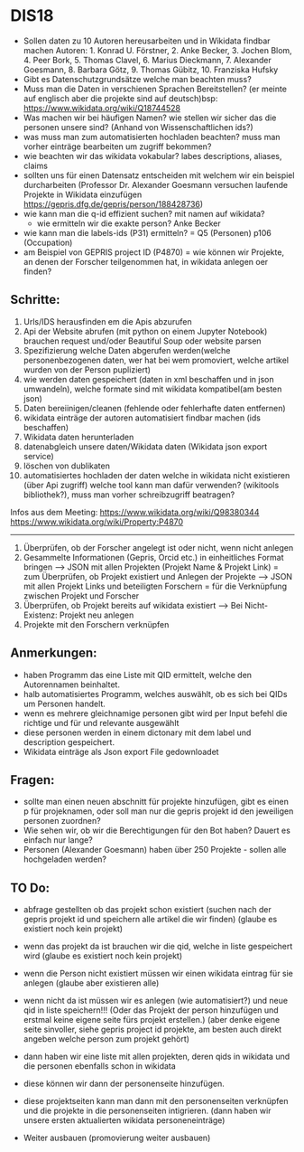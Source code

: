 # DIS18

* Sollen daten zu 10 Autoren hereusarbeiten und in Wikidata findbar machen Autoren: 1. Konrad U. Förstner, 2. Anke Becker, 3. Jochen Blom, 4. Peer Bork, 5. Thomas Clavel, 6. Marius Dieckmann, 7. Alexander Goesmann, 8. Barbara Götz, 9. Thomas Gübitz, 10. Franziska Hufsky  
* Gibt es Datenschutzgrundsätze welche man beachten muss?
* Muss man die Daten in verschienen Sprachen Bereitstellen? (er meinte auf englisch aber die projekte sind auf deutsch)bsp: https://www.wikidata.org/wiki/Q18744528
* Was machen wir bei häufigen Namen? wie stellen wir sicher das die personen unsere sind? (Anhand von Wissenschaftlichen ids?)
* was muss man zum automatisierten hochladen beachten? muss man vorher einträge bearbeiten um zugriff bekommen?
* wie beachten wir das wikidata vokabular? labes descriptions, aliases, claims
* sollten uns für einen Datensatz entscheiden mit welchem wir ein beispiel durcharbeiten (Professor Dr. Alexander Goesmann versuchen laufende Projekte in Wikidata einzufügen https://gepris.dfg.de/gepris/person/188428736)
* wie kann man die q-id effizient suchen? mit namen auf wikidata?
    - wie ermitteln wir die exakte person? Anke Becker
* wie kann man die labels-ids (P31) ermitteln? = Q5 (Personen) p106 (Occupation)
* am Beispiel von GEPRIS project ID (P4870) = wie können wir Projekte, an denen der Forscher teilgenommen hat, in wikidata anlegen oer finden?

## Schritte:
1. Urls/IDS herausfinden em die Apis abzurufen
3. Api der Website abrufen (mit python on einem Jupyter Notebook) brauchen request und/oder Beautiful Soup oder website parsen
4. Spezifizierung welche Daten abgerufen werden(welche personenbezogenen daten, wer hat bei wem promoviert, welche artikel wurden von der Person pupliziert)
5. wie werden daten gespeichert (daten in xml beschaffen und in json umwandeln), welche formate sind mit wikidata kompatibel(am besten json)
6. Daten bereiinigen/cleanen (fehlende oder fehlerhafte daten entfernen)
7. wikidata einträge der autoren automatisiert findbar machen (ids beschaffen)
8. Wikidata daten herunterladen
9. datenabgleich unsere daten/Wikidata daten (Wikidata json export service)
10. löschen von dublikaten 
11. automatisiertes hochladen der daten welche in wikidata nicht existieren (über Api zugriff) welche tool kann man dafür verwenden? (wikitools bibliothek?), muss man vorher schreibzugriff beatragen?

Infos aus dem Meeting:
https://www.wikidata.org/wiki/Q98380344
https://www.wikidata.org/wiki/Property:P4870

____________________________________________

1. Überprüfen, ob der Forscher angelegt ist oder nicht, wenn nicht anlegen
2. Gesammelte Informationen (Gepris, Orcid etc.) in einheitliches Format bringen
   --> JSON mit allen Projekten (Projekt Name & Projekt Link) = zum Überprüfen, ob Projekt existiert und Anlegen der Projekte
   --> JSON mit allen Projekt Links und beteiligten Forschern = für die Verknüpfung zwischen Projekt und Forscher
3. Überprüfen, ob Projekt bereits auf wikidata existiert
   --> Bei Nicht-Existenz: Projekt neu anlegen
4. Projekte mit den Forschern verknüpfen


## Anmerkungen:
* haben Programm das eine Liste mit QID ermittelt, welche den Autorennamen beinhaltet.
* halb automatisiertes Programm, welches auswählt, ob es sich bei QIDs um Personen handelt.
* wenn es mehrere gleichnamige personen gibt wird per Input befehl die richtige und für und relevante ausgewählt
* diese personen werden in einem dictonary mit dem label und description gespeichert. 
* Wikidata einträge als Json export File gedownloadet

## Fragen:

* sollte man einen neuen abschnitt für projekte hinzufügen, gibt es einen p für projeknamen, oder soll man nur die gepris projekt id den jeweiligen personen zuordnen?
* Wie sehen wir, ob wir die Berechtigungen für den Bot haben? Dauert es einfach nur lange?
* Personen (Alexander Goesmann) haben über 250 Projekte - sollen alle hochgeladen werden?


## TO Do:
* abfrage gestellten ob das projekt schon existiert (suchen nach der gepris projekt id und speichern alle artikel die wir finden) (glaube es existiert noch kein projekt)
* wenn das projekt da ist brauchen wir die qid, welche in liste gespeichert wird (glaube es existiert noch kein projekt)
* wenn die Person nicht existiert müssen wir einen wikidata eintrag für sie anlegen (glaube aber existieren alle)

* wenn nicht da ist müssen wir es anlegen (wie automatisiert?) und neue qid in liste speichern!!! (Oder das Projekt der person hinzufügen und erstmal keine eigene seite fürs projekt erstellen.) (aber denke eigene seite sinvoller, siehe gepris project id projekte, am besten auch direkt angeben welche person zum projekt gehört)
* dann haben wir eine liste mit allen projekten, deren qids in wikidata und die personen ebenfalls schon in wikidata 
* diese können wir dann der personenseite hinzufügen.

* diese projektseiten kann man dann mit den personenseiten verknüpfen und die projekte in die personenseiten intigrieren. (dann haben wir unsere ersten aktualierten wikidata personeneinträge)  
* Weiter ausbauen (promovierung weiter ausbauen)

  
